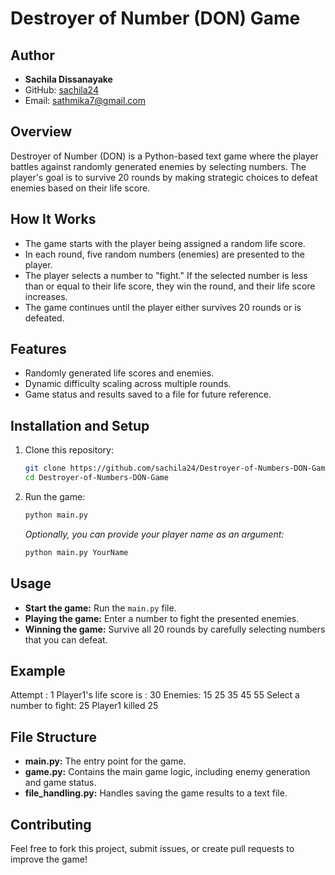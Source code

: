 # Destroyer of Number (DON) Game

## Author
- **Sachila Dissanayake**
- GitHub: [sachila24](https://github.com/sachila24)
- Email: sathmika7@gmail.com

## Overview
Destroyer of Number (DON) is a Python-based text game where the player battles against randomly generated enemies by selecting numbers. The player's goal is to survive 20 rounds by making strategic choices to defeat enemies based on their life score.

## How It Works
- The game starts with the player being assigned a random life score.
- In each round, five random numbers (enemies) are presented to the player.
- The player selects a number to "fight." If the selected number is less than or equal to their life score, they win the round, and their life score increases.
- The game continues until the player either survives 20 rounds or is defeated.

## Features
- Randomly generated life scores and enemies.
- Dynamic difficulty scaling across multiple rounds.
- Game status and results saved to a file for future reference.

## Installation and Setup
1. Clone this repository:
    ```bash
    git clone https://github.com/sachila24/Destroyer-of-Numbers-DON-Game.git
    cd Destroyer-of-Numbers-DON-Game
    ```
2. Run the game:
    ```bash
    python main.py
    ```
    *Optionally, you can provide your player name as an argument:*
    ```bash
    python main.py YourName
    ```

## Usage
- **Start the game:** Run the `main.py` file.
- **Playing the game:** Enter a number to fight the presented enemies.
- **Winning the game:** Survive all 20 rounds by carefully selecting numbers that you can defeat.

## Example
Attempt : 1
Player1's life score is : 30
Enemies: 15 25 35 45 55
Select a number to fight: 25
Player1 killed 25


## File Structure
- **main.py:** The entry point for the game.
- **game.py:** Contains the main game logic, including enemy generation and game status.
- **file_handling.py:** Handles saving the game results to a text file.

## Contributing
Feel free to fork this project, submit issues, or create pull requests to improve the game!
